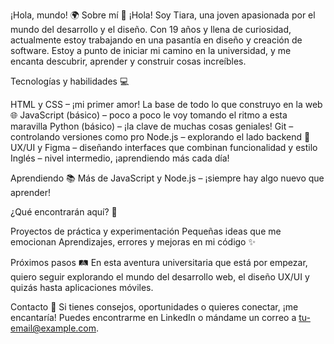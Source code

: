 ¡Hola, mundo! 🌍
Sobre mí 🌸
¡Hola! Soy Tiara, una joven apasionada por el mundo del desarrollo y el diseño. Con 19 años y llena de curiosidad, actualmente estoy trabajando en una pasantía en diseño y creación de software. Estoy a punto de iniciar mi camino en la universidad, y me encanta descubrir, aprender y construir cosas increíbles.

Tecnologías y habilidades 💻

HTML y CSS – ¡mi primer amor! La base de todo lo que construyo en la web 🌐
JavaScript (básico) – poco a poco le voy tomando el ritmo a esta maravilla
Python (básico) – ¡la clave de muchas cosas geniales!
Git – controlando versiones como pro
Node.js – explorando el lado backend 🌌
UX/UI y Figma – diseñando interfaces que combinan funcionalidad y estilo
Inglés – nivel intermedio, ¡aprendiendo más cada día!

Aprendiendo 📚
Más de JavaScript y Node.js – ¡siempre hay algo nuevo que aprender!

¿Qué encontrarán aquí? 🚀

Proyectos de práctica y experimentación
Pequeñas ideas que me emocionan
Aprendizajes, errores y mejoras en mi código ✨

Próximos pasos 🛤️
En esta aventura universitaria que está por empezar, quiero seguir explorando el mundo del desarrollo web, el diseño UX/UI y quizás hasta aplicaciones móviles.

Contacto 💌
Si tienes consejos, oportunidades o quieres conectar, ¡me encantaría! Puedes encontrarme en LinkedIn o mándame un correo a tu-email@example.com.
